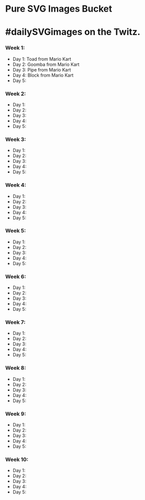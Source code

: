 # Pure SVG Images Bucket
# #dailySVGimages on the Twitz.

### Week 1:
* Day 1: Toad from Mario Kart
* Day 2: Goomba from Mario Kart
* Day 3: Pipe from Mario Kart
* Day 4: Block from Mario Kart
* Day 5: 

### Week 2:
* Day 1: 
* Day 2: 
* Day 3: 
* Day 4: 
* Day 5: 

### Week 3:
* Day 1: 
* Day 2: 
* Day 3: 
* Day 4: 
* Day 5: 

### Week 4:
* Day 1: 
* Day 2: 
* Day 3: 
* Day 4: 
* Day 5: 

### Week 5:
* Day 1: 
* Day 2: 
* Day 3: 
* Day 4: 
* Day 5: 

### Week 6:
* Day 1: 
* Day 2: 
* Day 3: 
* Day 4: 
* Day 5: 

### Week 7:
* Day 1: 
* Day 2: 
* Day 3: 
* Day 4: 
* Day 5: 

### Week 8:
* Day 1: 
* Day 2: 
* Day 3: 
* Day 4: 
* Day 5: 

### Week 9:
* Day 1: 
* Day 2: 
* Day 3: 
* Day 4: 
* Day 5: 

### Week 10:
* Day 1: 
* Day 2: 
* Day 3: 
* Day 4: 
* Day 5: 

